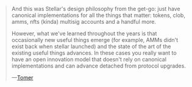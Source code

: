 > And this was Stellar's design philosophy from the get-go: just have canonical implementations for all the things that matter: tokens, clob, amms, nfts (kinda) multisig accounts and a handful more. 
> 
> However, what we've learned throughout the years is that occasionally new useful things emerge (for example, AMMs didn't exist back when stellar launched) and the state of the art of the existing useful things advances. In these cases you really want to have an open innovation model that doesn't rely on canonical implementations and can advance detached from protocol upgrades. 
>
> &mdash;[Tomer](https://x.com/tomerweller/status/1875703816747716707)
